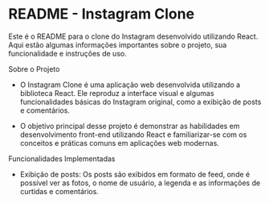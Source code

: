 # README - Instagram Clone
Este é o README para o clone do Instagram desenvolvido utilizando React. Aqui estão algumas informações importantes sobre o projeto, sua funcionalidade e instruções de uso.

Sobre o Projeto
 - O Instagram Clone é uma aplicação web desenvolvida utilizando a biblioteca React. Ele reproduz a interface visual e algumas funcionalidades básicas do Instagram original, como a exibição de posts e comentários.

 - O objetivo principal desse projeto é demonstrar as habilidades em desenvolvimento front-end utilizando React e familiarizar-se com os conceitos e práticas comuns em aplicações web modernas.

Funcionalidades Implementadas
 - Exibição de posts: Os posts são exibidos em formato de feed, onde é possível ver as fotos, o nome de usuário, a legenda e as informações de curtidas e comentários.
